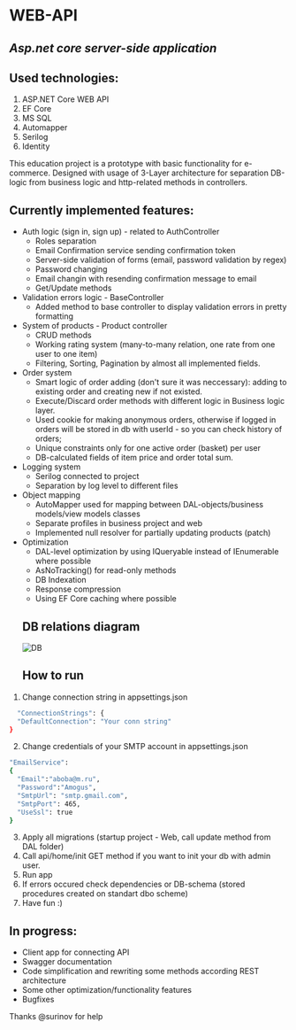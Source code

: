 # WEB-API
## _Asp.net core server-side application_
## Used technologies:
1. ASP.NET Core WEB API
2. EF Core
3. MS SQL
4. Automapper
5. Serilog
6. Identity

This education project is a prototype with basic functionality for e-commerce.
Designed with usage of 3-Layer architecture for separation DB-logic from business logic and http-related methods in controllers.
## Currently implemented features:
- Auth logic (sign in, sign up) - related to AuthController
  - Roles separation
  - Email Confirmation service sending confirmation token
  - Server-side validation of forms (email, password validation by regex)
  - Password changing
  - Email changin with resending confirmation message to email
  - Get/Update methods
- Validation errors logic - BaseController
  - Added method to base controller to display validation errors in pretty formatting
- System of products - Product controller
  - CRUD methods
  - Working rating system (many-to-many relation, one rate from one user to one item)
  - Filtering, Sorting, Pagination by almost all implemented fields.
- Order system
  - Smart logic of order adding (don't sure it was neccessary): adding to existing order and creating new if not existed.
  - Execute/Discard order methods with different logic in Business logic layer.
  - Used cookie for making anonymous orders, otherwise if logged in orders will be stored in db with userId - so you can check history of orders;
  - Unique constraints only for one active order (basket) per user
  - DB-calculated fields of item price and order total sum.
- Logging system
  - Serilog connected to project
  - Separation by log level to different files
- Object mapping
  - AutoMapper used for mapping between DAL-objects/business models/view models classes
  - Separate profiles in business project and web
  - Implemented null resolver for partially updating products (patch)
- Optimization
  - DAL-level optimization by using IQueryable instead of IEnumerable where possible
  - AsNoTracking() for read-only methods
  - DB Indexation
  - Response compression
  - Using EF Core caching where possible
  ## DB relations diagram
  ![DB](https://i.imgur.com/DiLpUmx.png)
  ## How to run
 1. Change connection string in appsettings.json
  ```sh
    "ConnectionStrings": {
    "DefaultConnection": "Your conn string"
  }
  ```
 2. Change credentials of your SMTP account in appsettings.json
  ```sh
  "EmailService":
  {
    "Email":"aboba@m.ru",
    "Password":"Amogus",
    "SmtpUrl": "smtp.gmail.com",
    "SmtpPort": 465,
    "UseSsl": true
  }
 ```
 3. Apply all migrations (startup project - Web, call update method from DAL folder)
 4. Call api/home/init GET method if you want to init your db with admin user.
 5. Run app
 6. If errors occured check dependencies or DB-schema (stored procedures created on standart dbo scheme)
 7. Have fun :)
   
  ## In progress:
   - Client app for connecting API
   - Swagger documentation
   - Code simplification and rewriting some methods according REST architecture
   - Some other optimization/functionality features
   - Bugfixes
  
  
Thanks @surinov for help
